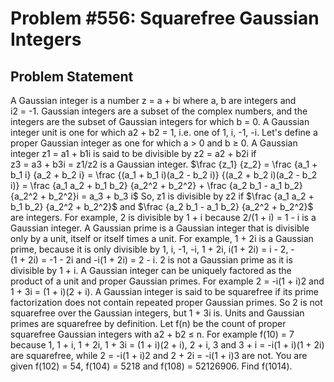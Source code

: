 # Problem #556: Squarefree Gaussian Integers 

## Problem Statement 

A Gaussian integer is a number z = a + bi where a, b are integers and i2 = -1.
Gaussian integers are a subset of the complex numbers, and the integers are the subset of Gaussian integers for which b = 0.
A Gaussian integer unit is one for which a2 + b2 = 1, i.e. one of 1, i, -1, -i.
Let's define a proper Gaussian integer as one for which a > 0 and b ≥ 0.
A Gaussian integer z1 = a1 + b1i is said to be divisible by z2 = a2 + b2i if z3 = a3 + b3i = z1/z2 is a Gaussian integer.
$\frac {z_1} {z_2} = \frac {a_1 + b_1 i} {a_2 + b_2 i} = \frac {(a_1 + b_1 i)(a_2 - b_2 i)} {(a_2 + b_2 i)(a_2 - b_2 i)} = \frac {a_1 a_2 + b_1 b_2} {a_2^2 + b_2^2} + \frac  {a_2 b_1 - a_1 b_2}  {a_2^2 + b_2^2}i = a_3 + b_3 i$
So, z1 is divisible by z2 if $\frac {a_1 a_2 + b_1 b_2} {a_2^2 + b_2^2}$ and $\frac  {a_2 b_1 - a_1 b_2}  {a_2^2 + b_2^2}$ are integers.
For example, 2 is divisible by 1 + i because 2/(1 + i) = 1 - i is a Gaussian integer.
A Gaussian prime is a Gaussian integer that is divisible only by a unit, itself or itself times a unit.
For example, 1 + 2i is a Gaussian prime, because it is only divisible by 1, i, -1, -i, 1 + 2i, i(1 + 2i) = i - 2, -(1 + 2i) = -1 - 2i and -i(1 + 2i) = 2 - i.
2 is not a Gaussian prime as it is divisible by 1 + i.
A Gaussian integer can be uniquely factored as the product of a unit and proper Gaussian primes.
For example 2 = -i(1 + i)2 and 1 + 3i = (1 + i)(2 + i).
A Gaussian integer is said to be squarefree if its prime factorization does not contain repeated proper Gaussian primes.
So 2 is not squarefree over the Gaussian integers, but 1 + 3i is.
Units and Gaussian primes are squarefree by definition.
Let f(n) be the count of proper squarefree Gaussian integers with a2 + b2 ≤ n.
For example f(10) = 7 because 1, 1 + i, 1 + 2i, 1 + 3i = (1 + i)(2 + i), 2 + i, 3 and 3 + i = -i(1 + i)(1 + 2i) are squarefree, while 2 = -i(1 + i)2 and 2 + 2i = -i(1 + i)3 are not.
You are given f(102) = 54, f(104) = 5218 and f(108) = 52126906.
Find f(1014).
